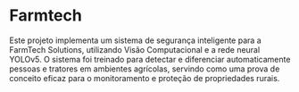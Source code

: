 # Farmtech
Este projeto implementa um sistema de segurança inteligente para a FarmTech Solutions, utilizando Visão Computacional e a rede neural YOLOv5. O sistema foi treinado para detectar e diferenciar automaticamente pessoas e tratores em ambientes agrícolas, servindo como uma prova de conceito eficaz para o monitoramento e proteção de propriedades rurais.
